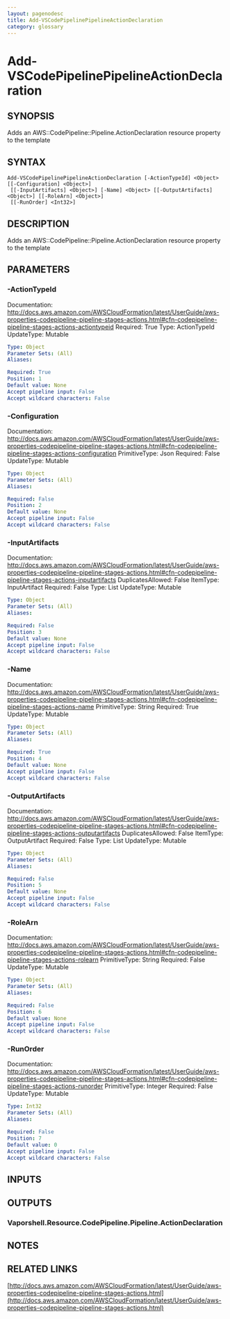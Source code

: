 ```yaml
---
layout: pagenodesc
title: Add-VSCodePipelinePipelineActionDeclaration
category: glossary
---
```


# Add-VSCodePipelinePipelineActionDeclaration

## SYNOPSIS
Adds an AWS::CodePipeline::Pipeline.ActionDeclaration resource property to the template

## SYNTAX

```
Add-VSCodePipelinePipelineActionDeclaration [-ActionTypeId] <Object> [[-Configuration] <Object>]
 [[-InputArtifacts] <Object>] [-Name] <Object> [[-OutputArtifacts] <Object>] [[-RoleArn] <Object>]
 [[-RunOrder] <Int32>]
```

## DESCRIPTION
Adds an AWS::CodePipeline::Pipeline.ActionDeclaration resource property to the template

## PARAMETERS

### -ActionTypeId
Documentation: http://docs.aws.amazon.com/AWSCloudFormation/latest/UserGuide/aws-properties-codepipeline-pipeline-stages-actions.html#cfn-codepipeline-pipeline-stages-actions-actiontypeid
Required: True
Type: ActionTypeId
UpdateType: Mutable

```yaml
Type: Object
Parameter Sets: (All)
Aliases: 

Required: True
Position: 1
Default value: None
Accept pipeline input: False
Accept wildcard characters: False
```

### -Configuration
Documentation: http://docs.aws.amazon.com/AWSCloudFormation/latest/UserGuide/aws-properties-codepipeline-pipeline-stages-actions.html#cfn-codepipeline-pipeline-stages-actions-configuration
PrimitiveType: Json
Required: False
UpdateType: Mutable

```yaml
Type: Object
Parameter Sets: (All)
Aliases: 

Required: False
Position: 2
Default value: None
Accept pipeline input: False
Accept wildcard characters: False
```

### -InputArtifacts
Documentation: http://docs.aws.amazon.com/AWSCloudFormation/latest/UserGuide/aws-properties-codepipeline-pipeline-stages-actions.html#cfn-codepipeline-pipeline-stages-actions-inputartifacts
DuplicatesAllowed: False
ItemType: InputArtifact
Required: False
Type: List
UpdateType: Mutable

```yaml
Type: Object
Parameter Sets: (All)
Aliases: 

Required: False
Position: 3
Default value: None
Accept pipeline input: False
Accept wildcard characters: False
```

### -Name
Documentation: http://docs.aws.amazon.com/AWSCloudFormation/latest/UserGuide/aws-properties-codepipeline-pipeline-stages-actions.html#cfn-codepipeline-pipeline-stages-actions-name
PrimitiveType: String
Required: True
UpdateType: Mutable

```yaml
Type: Object
Parameter Sets: (All)
Aliases: 

Required: True
Position: 4
Default value: None
Accept pipeline input: False
Accept wildcard characters: False
```

### -OutputArtifacts
Documentation: http://docs.aws.amazon.com/AWSCloudFormation/latest/UserGuide/aws-properties-codepipeline-pipeline-stages-actions.html#cfn-codepipeline-pipeline-stages-actions-outputartifacts
DuplicatesAllowed: False
ItemType: OutputArtifact
Required: False
Type: List
UpdateType: Mutable

```yaml
Type: Object
Parameter Sets: (All)
Aliases: 

Required: False
Position: 5
Default value: None
Accept pipeline input: False
Accept wildcard characters: False
```

### -RoleArn
Documentation: http://docs.aws.amazon.com/AWSCloudFormation/latest/UserGuide/aws-properties-codepipeline-pipeline-stages-actions.html#cfn-codepipeline-pipeline-stages-actions-rolearn
PrimitiveType: String
Required: False
UpdateType: Mutable

```yaml
Type: Object
Parameter Sets: (All)
Aliases: 

Required: False
Position: 6
Default value: None
Accept pipeline input: False
Accept wildcard characters: False
```

### -RunOrder
Documentation: http://docs.aws.amazon.com/AWSCloudFormation/latest/UserGuide/aws-properties-codepipeline-pipeline-stages-actions.html#cfn-codepipeline-pipeline-stages-actions-runorder
PrimitiveType: Integer
Required: False
UpdateType: Mutable

```yaml
Type: Int32
Parameter Sets: (All)
Aliases: 

Required: False
Position: 7
Default value: 0
Accept pipeline input: False
Accept wildcard characters: False
```

## INPUTS

## OUTPUTS

### Vaporshell.Resource.CodePipeline.Pipeline.ActionDeclaration

## NOTES

## RELATED LINKS

[http://docs.aws.amazon.com/AWSCloudFormation/latest/UserGuide/aws-properties-codepipeline-pipeline-stages-actions.html](http://docs.aws.amazon.com/AWSCloudFormation/latest/UserGuide/aws-properties-codepipeline-pipeline-stages-actions.html)

